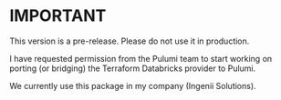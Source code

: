 # IMPORTANT

This version is a pre-release. Please do not use it in production.

I have requested permission from the Pulumi team to start working on porting (or bridging) the Terraform Databricks provider to Pulumi.

We currently use this package in my company (Ingenii Solutions).
